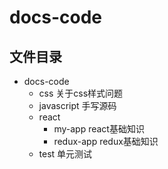 # docs-code

## 文件目录

- docs-code 
  - css 关于css样式问题
  - javascript 手写源码
  - react 
    - my-app react基础知识
    - redux-app redux基础知识
  - test 单元测试